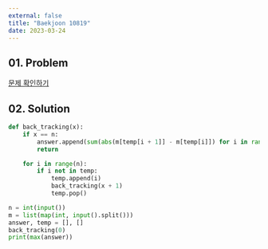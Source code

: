 ```yaml
---
external: false
title: "Baekjoon 10819"
date: 2023-03-24
---
```


## 01. Problem

[문제 확인하기](https://www.acmicpc.net/problem/10819)

## 02. Solution

```Python
def back_tracking(x):
    if x == n:
        answer.append(sum(abs(m[temp[i + 1]] - m[temp[i]]) for i in range(n - 1)))
        return

    for i in range(n):
        if i not in temp:
            temp.append(i)
            back_tracking(x + 1)
            temp.pop()

n = int(input())
m = list(map(int, input().split()))
answer, temp = [], []
back_tracking(0)
print(max(answer))
```
